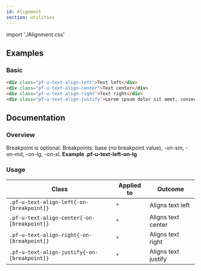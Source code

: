 ```yaml
---
id: Alignment
section: utilities
---
```

import './Alignment.css'

## Examples

### Basic

```html
<div class="pf-u-text-align-left">Text left</div>
<div class="pf-u-text-align-center">Text center</div>
<div class="pf-u-text-align-right">Text right</div>
<div class="pf-u-text-align-justify">Lorem ipsum dolor sit amet, consectetur adipisicing elit, sed do eiusmod tempor incididunt ut labore et dolore magna aliqua. Ut enim ad minim veniam, quis nostrud exercitation ullamco laboris.</div>
```

## Documentation

### Overview

Breakpoint is optional. Breakpoints: base (no breakpoint value), -on-sm, -on-md, -on-lg, -on-xl. **Example .pf-u-text-left-on-lg**

### Usage

| Class                                        | Applied to | Outcome             |
| -------------------------------------------- | ---------- | ------------------- |
| `.pf-u-text-align-left{-on-[breakpoint]}`    | `*`        | Aligns text left    |
| `.pf-u-text-align-center{-on-[breakpoint]}`  | `*`        | Aligns text center  |
| `.pf-u-text-align-right{-on-[breakpoint]}`   | `*`        | Aligns text right   |
| `.pf-u-text-align-justify{-on-[breakpoint]}` | `*`        | Aligns text justify |
